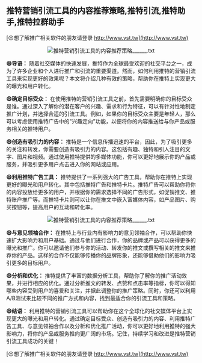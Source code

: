 ## **推特营销引流工具的内容推荐策略,推特引流,推特助手,推特拉群助手**

[😍想了解推广相关软件的朋友请登录 http://www.vst.tw](http://www.vst.tw)

 <center><img src="https://vst.tw/MP4/tuiguang/png/2.png" alt="推特营销引流工具的内容推荐策略______.txt"></center>

**😄导语：**
随着社交媒体的快速发展，推特作为全球最受欢迎的社交平台之一，成为了许多企业和个人进行推广和引流的重要渠道。然而，如何利用推特的营销引流工具来实现更好的效果呢？本文将介绍几种有效的策略，帮助你在推特上实现更大的曝光和用户转化。

**😄确定目标受众：**
在使用推特的营销引流工具之前，首先需要明确你的目标受众是谁。通过深入了解你的潜在客户的兴趣、需求和行为特征，可以有针对性地制定推广计划，并选择合适的引流工具。例如，如果你的目标受众主要是年轻人，那么可以考虑使用推特广告中的"兴趣定向"功能，以便将你的内容推送给与你产品或服务相关的推特用户。

**😄创造有吸引力的内容：**
推特是一个信息传播迅速的平台，因此，为了吸引更多的关注和转发，你需要创造有吸引力的内容。这包括有趣、独特和引人注目的文字、图片和视频。通过使用推特提供的多媒体功能，你可以更好地展示你的产品或服务，并吸引更多用户点击进入你的网站或应用。

**😄利用推特广告工具：**
推特提供了一系列强大的广告工具，帮助你在推特上实现更好的曝光和用户转化。其中包括推特广告和推特卡片。推特广告可以帮助你将你的内容投放给更多的用户，并根据你的需求选择不同的广告形式，如促销推文、推特账户推广等。而推特卡片则可以让你在推文中嵌入富媒体内容，如产品图片、购买按钮等，提高用户的互动和转化率。

 <center><img src="https://vst.tw/MP4/tuiguang/png/5.png" alt="推特营销引流工具的内容推荐策略______.txt"></center>

**😄与意见领袖合作：**
在推特上与行业内有影响力的意见领袖合作，可以帮助你快速扩大影响力和用户基础。通过与他们进行合作，你的品牌或产品可以获得更多的曝光和推广。你可以邀请他们参与你的活动、转发你的推文或撰写相关的推文来推荐你的产品。这样的合作不仅能够传播你的品牌形象，还能够借助他们的影响力吸引更多的目标用户。

**😄分析和优化：**
推特提供了丰富的数据分析工具，帮助你了解你的推广活动效果，并进行相应的优化。通过分析推文的转发、点赞和点击率等指标，你可以得知哪些内容受到用户的喜爱和关注，并据此调整你的推广策略。同时，你还可以利用A/B测试来比较不同的推广方式和内容，找到最适合你的引流工具和策略。

**😄结语：**
利用推特的营销引流工具可以帮助你在这个全球化的社交媒体平台上实现更大的曝光和用户转化。通过确定目标受众、创造有吸引力的内容、利用推特广告工具、与意见领袖合作以及分析和优化推广活动，你可以更好地利用推特的强大影响力，将你的产品或服务推向更广阔的市场。记住，持续学习和改进是推特营销引流工具成功的关键！

[😍想了解推广相关软件的朋友请登录 http://www.vst.tw](http://www.vst.tw)



